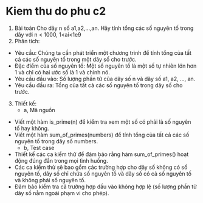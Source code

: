 # Kiem thu do phu c2
1.	Bài toán
Cho dãy n số a1,a2,…,an. Hãy tính tổng các số nguyên tố trong dãy với n < 1000, 1<ai<1e9
2.	Phân tích:
-	Yêu cầu: Chúng ta cần phát triển một chương trình để tính tổng của tất cả các số nguyên tố trong một dãy số cho trước.
-	Đặc điểm của số nguyên tố: Một số nguyên tố là một số tự nhiên lớn hơn 1 và chỉ có hai ước số là 1 và chính nó.
-	Yêu cầu đầu vào: Số lượng phần tử của dãy số n và dãy số a1, a2, ..., an.
-	Yêu cầu đầu ra: Tổng của tất cả các số nguyên tố trong dãy số cho trước.
3.	Thiết kế:
    - a, Mã nguồn
- Viết một hàm is_prime(n) để kiểm tra xem một số có phải là số nguyên tố hay không.
- Viết một hàm sum_of_primes(numbers) để tính tổng của tất cả các số nguyên tố trong dãy số numbers.
    - b, Test case
-	Thiết kế các ca kiểm thử để đảm bảo rằng hàm sum_of_primes() hoạt động đúng đắn trong mọi tình huống.
-	Các ca kiểm thử sẽ bao gồm các trường hợp cho dãy số không có số nguyên tố, dãy số chỉ chứa số nguyên tố và dãy số có cả số nguyên tố và không phải số nguyên tố.
-	Đảm bảo kiểm tra cả trường hợp đầu vào không hợp lệ (số lượng phần tử dãy số nằm ngoài phạm vi cho phép).
